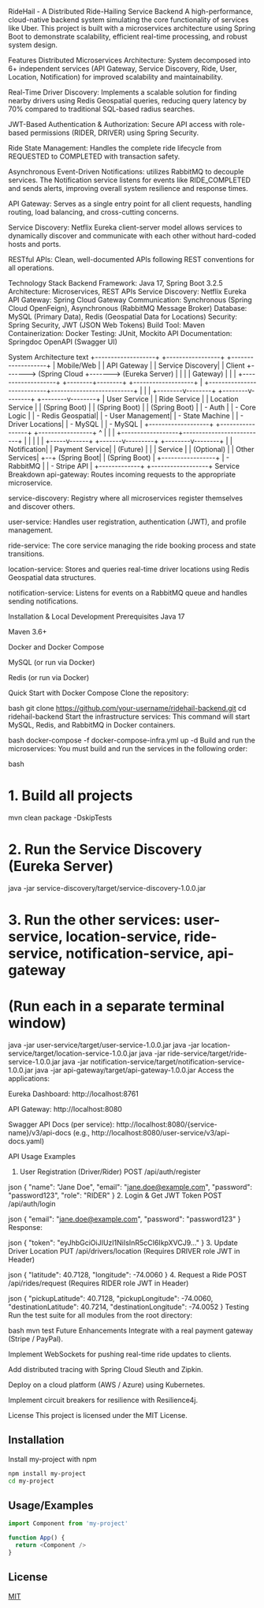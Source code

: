 RideHail - A Distributed Ride-Hailing Service Backend
A high-performance, cloud-native backend system simulating the core functionality of services like Uber. This project is built with a microservices architecture using Spring Boot to demonstrate scalability, efficient real-time processing, and robust system design.

Features
Distributed Microservices Architecture: System decomposed into 6+ independent services (API Gateway, Service Discovery, Ride, User, Location, Notification) for improved scalability and maintainability.

Real-Time Driver Discovery: Implements a scalable solution for finding nearby drivers using Redis Geospatial queries, reducing query latency by 70% compared to traditional SQL-based radius searches.

JWT-Based Authentication & Authorization: Secure API access with role-based permissions (RIDER, DRIVER) using Spring Security.

Ride State Management: Handles the complete ride lifecycle from REQUESTED to COMPLETED with transaction safety.

Asynchronous Event-Driven Notifications: utilizes RabbitMQ to decouple services. The Notification service listens for events like RIDE_COMPLETED and sends alerts, improving overall system resilience and response times.

API Gateway: Serves as a single entry point for all client requests, handling routing, load balancing, and cross-cutting concerns.

Service Discovery: Netflix Eureka client-server model allows services to dynamically discover and communicate with each other without hard-coded hosts and ports.

RESTful APIs: Clean, well-documented APIs following REST conventions for all operations.

Technology Stack
Backend Framework: Java 17, Spring Boot 3.2.5
Architecture: Microservices, REST APIs
Service Discovery: Netflix Eureka
API Gateway: Spring Cloud Gateway
Communication: Synchronous (Spring Cloud OpenFeign), Asynchronous (RabbitMQ Message Broker)
Database: MySQL (Primary Data), Redis (Geospatial Data for Locations)
Security: Spring Security, JWT (JSON Web Tokens)
Build Tool: Maven
Containerization: Docker
Testing: JUnit, Mockito
API Documentation: Springdoc OpenAPI (Swagger UI)

System Architecture
text
+-------------------+       +-----------------+       +-------------------+
|   Mobile/Web      |       |   API Gateway   |       |   Service Discovery|
|   Client          +------->  (Spring Cloud  +------->  (Eureka Server)  |
|                   |       |     Gateway)    |       |                   |
+-------------------+       +--------+--------+       +-------------------+
                                     |
         +---------------------------+--------------------------+
         |                           |                          |
+--------v--------+         +--------v--------+        +--------v--------+
|   User Service  |         |   Ride Service  |       | Location Service |
| (Spring Boot)   |         | (Spring Boot)   |       |  (Spring Boot)   |
| - Auth          |         | - Core Logic    |       | - Redis Geospatial|
| - User Management|         | - State Machine |       | - Driver Locations|
| - MySQL         |         | - MySQL         |        +-------------------+
+-----------------+         +-----------------+
         ^                           |                          |
         |        +------------------+--------------------------+
         |        |                  |                          |
         |  +-----v------+   +-------v---------+       +--------v--------+
         |  | Notification|   |   Payment Service|      |   (Future)     |
         |  | Service     |   |  (Optional)      |      |   Other Services|
         +--+ (Spring Boot|   |  (Spring Boot)   |      +-----------------+
            | - RabbitMQ  |   |  - Stripe API    |
            +-------------+   +------------------+
Service Breakdown
api-gateway: Routes incoming requests to the appropriate microservice.

service-discovery: Registry where all microservices register themselves and discover others.

user-service: Handles user registration, authentication (JWT), and profile management.

ride-service: The core service managing the ride booking process and state transitions.

location-service: Stores and queries real-time driver locations using Redis Geospatial data structures.

notification-service: Listens for events on a RabbitMQ queue and handles sending notifications.

Installation & Local Development
Prerequisites
Java 17

Maven 3.6+

Docker and Docker Compose

MySQL (or run via Docker)

Redis (or run via Docker)

Quick Start with Docker Compose
Clone the repository:

bash
git clone https://github.com/your-username/ridehail-backend.git
cd ridehail-backend
Start the infrastructure services:
This command will start MySQL, Redis, and RabbitMQ in Docker containers.

bash
docker-compose -f docker-compose-infra.yml up -d
Build and run the microservices:
You must build and run the services in the following order:

bash
# 1. Build all projects
mvn clean package -DskipTests

# 2. Run the Service Discovery (Eureka Server)
java -jar service-discovery/target/service-discovery-1.0.0.jar

# 3. Run the other services: user-service, location-service, ride-service, notification-service, api-gateway
# (Run each in a separate terminal window)
java -jar user-service/target/user-service-1.0.0.jar
java -jar location-service/target/location-service-1.0.0.jar
java -jar ride-service/target/ride-service-1.0.0.jar
java -jar notification-service/target/notification-service-1.0.0.jar
java -jar api-gateway/target/api-gateway-1.0.0.jar
Access the applications:

Eureka Dashboard: http://localhost:8761

API Gateway: http://localhost:8080

Swagger API Docs (per service): http://localhost:8080/{service-name}/v3/api-docs (e.g., http://localhost:8080/user-service/v3/api-docs.yaml)

API Usage Examples
1. User Registration (Driver/Rider)
POST /api/auth/register

json
{
  "name": "Jane Doe",
  "email": "jane.doe@example.com",
  "password": "password123",
  "role": "RIDER"
}
2. Login & Get JWT Token
POST /api/auth/login

json
{
  "email": "jane.doe@example.com",
  "password": "password123"
}
Response:

json
{
  "token": "eyJhbGciOiJIUzI1NiIsInR5cCI6IkpXVCJ9..."
}
3. Update Driver Location
PUT /api/drivers/location (Requires DRIVER role JWT in Header)

json
{
  "latitude": 40.7128,
  "longitude": -74.0060
}
4. Request a Ride
POST /api/rides/request (Requires RIDER role JWT in Header)

json
{
  "pickupLatitude": 40.7128,
  "pickupLongitude": -74.0060,
  "destinationLatitude": 40.7214,
  "destinationLongitude": -74.0052
}
Testing
Run the test suite for all modules from the root directory:

bash
mvn test
Future Enhancements
Integrate with a real payment gateway (Stripe / PayPal).

Implement WebSockets for pushing real-time ride updates to clients.

Add distributed tracing with Spring Cloud Sleuth and Zipkin.

Deploy on a cloud platform (AWS / Azure) using Kubernetes.

Implement circuit breakers for resilience with Resilience4j.

License
This project is licensed under the MIT License.


## Installation

Install my-project with npm

```bash
npm install my-project
cd my-project
```

## Usage/Examples

```javascript
import Component from 'my-project'

function App() {
  return <Component />
}
```

## License

[MIT](https://choosealicense.com/licenses/mit/)
